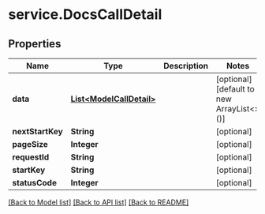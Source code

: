 # service.DocsCallDetail

## Properties
Name | Type | Description | Notes
------------ | ------------- | ------------- | -------------
**data** | [**List&lt;ModelCallDetail&gt;**](ModelCallDetail.md) |  | [optional] [default to new ArrayList<>()]
**nextStartKey** | **String** |  | [optional] 
**pageSize** | **Integer** |  | [optional] 
**requestId** | **String** |  | [optional] 
**startKey** | **String** |  | [optional] 
**statusCode** | **Integer** |  | [optional] 

[[Back to Model list]](../README.md#documentation-for-models) [[Back to API list]](../README.md#documentation-for-api-endpoints) [[Back to README]](../README.md)


